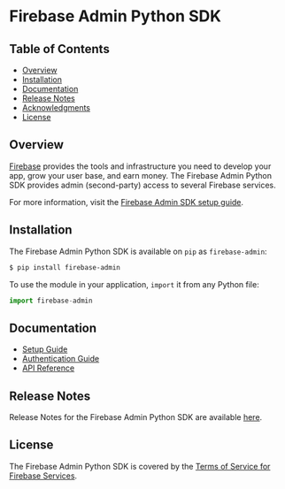 # Firebase Admin Python SDK


## Table of Contents

 * [Overview](#overview)
 * [Installation](#installation)
 * [Documentation](#documentation)
 * [Release Notes](#release-notes)
 * [Acknowledgments](#acknowledgments)
 * [License](#license)


## Overview

[Firebase](https://firebase.google.com) provides the tools and infrastructure
you need to develop your app, grow your user base, and earn money. The Firebase
Admin Python SDK provides admin (second-party) access to several Firebase
services.

For more information, visit the
[Firebase Admin SDK setup guide](https://firebase.google.com/docs/admin/setup/).


## Installation

The Firebase Admin Python SDK is available on `pip` as `firebase-admin`:

```bash
$ pip install firebase-admin
```

To use the module in your application, `import` it from any Python file:

```js
import firebase-admin
```


## Documentation

* [Setup Guide](https://firebase.google.com/docs/admin/setup/)
* [Authentication Guide](https://firebase.google.com/docs/auth/admin/)
* [API Reference](https://firebase.google.com/docs/reference/admin/python/)


## Release Notes

Release Notes for the Firebase Admin Python SDK are available
[here](https://firebase.google.com/support/release-notes/admin/python/).


## License

The Firebase Admin Python SDK is covered by the
[Terms of Service for Firebase Services](https://firebase.google.com/terms/).
